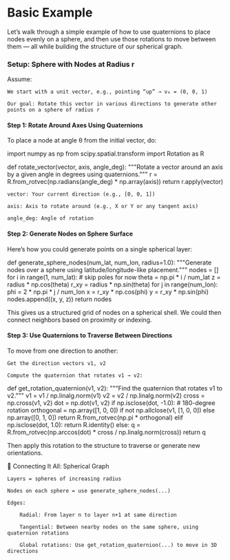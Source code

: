 # Basic Example

Let’s walk through a simple example of how to use quaternions to place nodes evenly on a sphere, and then use those rotations to move between them — all while building the structure of our spherical graph.

### Setup: Sphere with Nodes at Radius r

Assume:

    We start with a unit vector, e.g., pointing “up” → v₀ = (0, 0, 1)

    Our goal: Rotate this vector in various directions to generate other points on a sphere of radius r

#### Step 1: Rotate Around Axes Using Quaternions

To place a node at angle θ from the initial vector, do:

import numpy as np
from scipy.spatial.transform import Rotation as R

def rotate_vector(vector, axis, angle_deg):
    """Rotate a vector around an axis by a given angle in degrees using quaternions."""
    r = R.from_rotvec(np.radians(angle_deg) * np.array(axis))
    return r.apply(vector)

    vector: Your current direction (e.g., [0, 0, 1])

    axis: Axis to rotate around (e.g., X or Y or any tangent axis)

    angle_deg: Angle of rotation

#### Step 2: Generate Nodes on Sphere Surface

Here’s how you could generate points on a single spherical layer:

def generate_sphere_nodes(num_lat, num_lon, radius=1.0):
    """Generate nodes over a sphere using latitude/longitude-like placement."""
    nodes = []
    for i in range(1, num_lat):  # skip poles for now
        theta = np.pi * i / num_lat
        z = radius * np.cos(theta)
        r_xy = radius * np.sin(theta)
        for j in range(num_lon):
            phi = 2 * np.pi * j / num_lon
            x = r_xy * np.cos(phi)
            y = r_xy * np.sin(phi)
            nodes.append((x, y, z))
    return nodes

This gives us a structured grid of nodes on a spherical shell. We could then connect neighbors based on proximity or indexing.

#### Step 3: Use Quaternions to Traverse Between Directions

To move from one direction to another:

    Get the direction vectors v1, v2

    Compute the quaternion that rotates v1 → v2:

def get_rotation_quaternion(v1, v2):
    """Find the quaternion that rotates v1 to v2."""
    v1 = v1 / np.linalg.norm(v1)
    v2 = v2 / np.linalg.norm(v2)
    cross = np.cross(v1, v2)
    dot = np.dot(v1, v2)
    if np.isclose(dot, -1.0):
        # 180-degree rotation
        orthogonal = np.array([1, 0, 0]) if not np.allclose(v1, [1, 0, 0]) else np.array([0, 1, 0])
        return R.from_rotvec(np.pi * orthogonal)
    elif np.isclose(dot, 1.0):
        return R.identity()
    else:
        q = R.from_rotvec(np.arccos(dot) * cross / np.linalg.norm(cross))
        return q

Then apply this rotation to the structure to traverse or generate new orientations.

🤝 Connecting It All: Spherical Graph

    Layers = spheres of increasing radius

    Nodes on each sphere = use generate_sphere_nodes(...)

    Edges:

        Radial: From layer n to layer n+1 at same direction

        Tangential: Between nearby nodes on the same sphere, using quaternion rotations

        Global rotations: Use get_rotation_quaternion(...) to move in 3D directions

